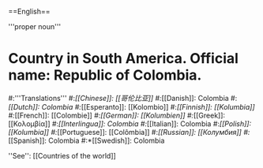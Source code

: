 ==English==

'''proper noun'''

# Country in South America. Official name: Republic of Colombia.
#:'''Translations'''
#:*[[Chinese]]: [[哥伦比亚]]
#:*[[Danish]]: Colombia
#:*[[Dutch]]: Colombia
#:*[[Esperanto]]: [[Kolombio]]
#:*[[Finnish]]: [[Kolumbia]]
#:*[[French]]: [[Colombie]]
#:*[[German]]: [[Kolumbien]]
#:*[[Greek]]: [[Κολομβία]]
#:*[[Interlingua]]: Colombia
#:*[[Italian]]: Colombia
#:*[[Polish]]: [[Kolumbia]]
#:*[[Portuguese]]: [[Colômbia]]
#:*[[Russian]]: [[Колумбия]]
#:*[[Spanish]]: Colombia
#:*[[Swedish]]: Colombia

''See'': [[Countries of the world]]